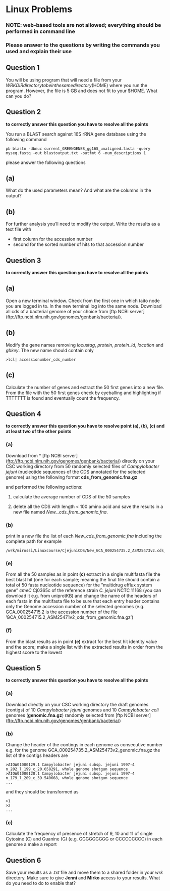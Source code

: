 # Linux Problems

### NOTE: web-based tools are not allowed; everything should be performed in command line

### Please answer to the questions by writing the commands you used and explain their use

## Question 1

You will be using program that will need a file from your $WRKDIR directory to be in the same directory ($HOME) where you run the program. However, the file is 5 GB and does not fit to your $HOME. What can you do? 

## Question 2
**to correctly answer this question you have to resolve all the points**

You run a BLAST search against 16S rRNA gene database using the following command

```
pb blastn -dbnuc current_GREENGENES_gg16S_unaligned.fasta -query myseq.fastq -out blastoutput.txt -outfmt 6 -num_descriptions 1
```

please answer the following questions

## (a)

What do the used parameters mean? And what are the columns in the output?

## (b)

For further analysis you’ll need to modify the output. Write the results as a text file with
-	first column for the accession number 
-	second for the sorted number of hits to that accession number

## Question 3
**to correctly answer this question you have to resolve all the points**

## (a)

Open a new terminal window. Check from the first one in which taito node you are logged in to. In the new terminal log into the same node. Download all cds of a bacterial genome of your choice from [ftp NCBI server] (ftp://ftp.ncbi.nlm.nih.gov/genomes/genbank/bacteria/). 

## (b)

Modify the gene names removing *locustag*, *protein*, *protein_id*, *location* and *gbkey*. The new name should contain only

```
>lcl| accessionumber_cds_number 
```

## (c)

Calculate the number of genes and extract the 50 first genes into a new file. From the file with the 50 first genes check by eyeballing and highlighting if TTTTTTT is found and eventually count the frequency.

## Question 4 
**to correctly answer this question you have to resolve point (a), (b), (c) and at least two of the other points**

### (a)

Download from * [ftp NCBI server] (ftp://ftp.ncbi.nlm.nih.gov/genomes/genbank/bacteria/) directly on your CSC working directory from 50 randomly selected files of *Campylobacter jejuni* (nucleotide sequences of the CDS annotated for the selected genome) using the following format **cds_from_genomic.fna.gz**

and performed the following actions:

1. calculate the average number of CDS of the 50 samples

2. delete all the CDS with length < 100 amino acid and save the results in a new file named *New_<accession number>.cds_from_genomic.fna*.

### (b)

print in a new file the list of each *New_cds_from_genomic.fna* including the complete path 
for example 

```
/wrk/mirossi/Linuxcourse/CjejuniCDS/New_GCA_000254735.2_ASM25473v2.cds_from_genomic.fna
```

### (e)

From all the 50 samples as in point **(c)** extract in a single multifasta file the best blast hit (one for each sample; meaning the final file should contain a total of 50 fasta nucleotide sequence) for the ”multidrug efflux system gene” *cmeC* Cj0365c of the reference strain *C. jejuni* NCTC 11168 (you can download it e.g. from uniprotKB) and change the name of the headers of each fasta in the multifasta file to be sure that each entry header contains only the Genome accession number of the selected genomes (e.g. GCA_000254715.2 is the accession number of the file ’GCA_000254715.2_ASM25471v2_cds_from_genomic.fna.gz’)

### (f)

From the blast results as in point **(e)** extract for the best hit identity value and the score; make a single list with the extracted results in order from the highest score to the lowest

## Question 5
**to correctly answer this question you have to resolve all the points**

### (a)

Download directly on your CSC working directory the draft genomes (contigs) of 10 *Campylobacter jejuni* genomes and 10 *Campylobacter coli* genomes (**genomic.fna.gz**) randomly selected from [ftp NCBI server] (ftp://ftp.ncbi.nlm.nih.gov/genomes/genbank/bacteria/)

### (b) 

Change the header of the contings in each genome as consecutive number 
e.g. for the genome GCA_000254735.2_ASM25473v2_genomic.fna.gz the list of the contigs headers are 

```
>AIOW01000129.1 Campylobacter jejuni subsp. jejuni 1997-4 n_202_l_199_c_20.658291, whole genome shotgun sequence
>AIOW01000128.1 Campylobacter jejuni subsp. jejuni 1997-4 n_179_l_209_c_39.540668, whole genome shotgun sequence
...
```

and they should be transformed as 

```
>1
>2
...
```

### (c) 

Calculate the frequency of presence of stretch of 9, 10 and 11 of single Cytosine (C) and Guanine (G) (e.g. GGGGGGGGG or CCCCCCCCC) in each genome a make a report

## Question 6

Save your results as a *.txt* file and move them to a shared folder in your *wrk* directory. Make sure to give **Jenni** and **Mirko** access to your results. What do you need to do to enable that?

